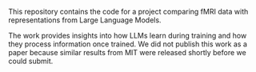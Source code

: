 This repository contains the code for a project comparing fMRI data with representations from Large Language Models.

The work provides insights into how LLMs learn during training and how they process information once trained. We did not publish this work as a paper because similar results from MIT were released shortly before we could submit.
